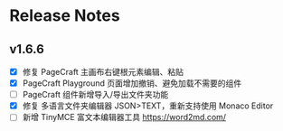 # Release Notes

## v1.6.6

- [x] 修复 PageCraft 主画布右键根元素编辑、粘贴
- [x] PageCraft Playground 页面增加撤销、避免加载不需要的组件
- [ ] PageCraft 组件新增导入/导出文件夹功能
- [x] 修复 多语言文件夹编辑器 JSON>TEXT，重新支持使用 Monaco Editor
- [ ] 新增 TinyMCE 富文本编辑器工具 https://word2md.com/
